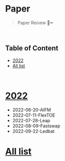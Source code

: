 # Paper

> Paper Reivew 📖✏

<br>

## Table of Content
- [2022](#2022)
- [All list](#all-list)

<br>

# [2022](https://github.com/choiish98/paper/tree/main/2022)
 - 2022-06-20-AIFM
 - 2022-07-11-FlexTOE
 - 2022-07-28-Leap
 - 2022-08-09-Fastswap
 - 2022-09-22-Ledbat

# [All list](https://github.com/choiish98/paper/tree/main/All-list)
